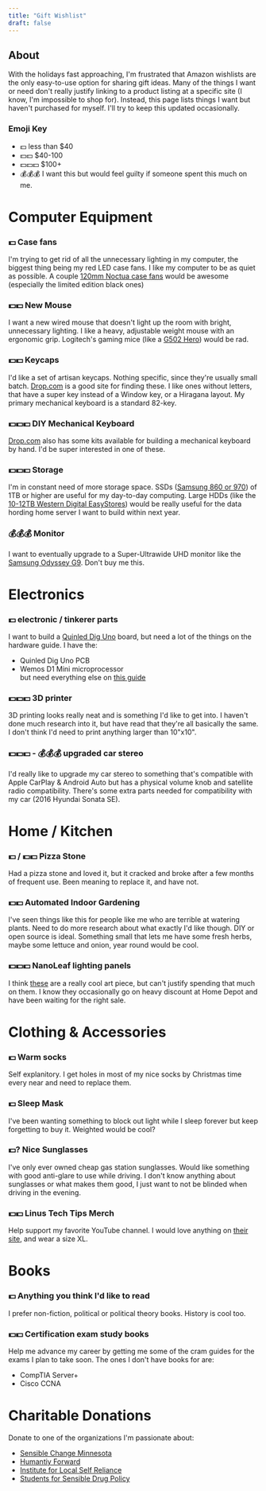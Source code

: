 ```yaml
---
title: "Gift Wishlist" 
draft: false
---
```


## About 
With the holidays fast approaching, I'm frustrated that Amazon wishlists are the only easy-to-use option for sharing gift ideas. Many of the things I want or need don't really justify linking to a product listing at a specific site (I know, I'm impossible to shop for). Instead, this page lists things I want but haven't purchased for myself. I'll try to keep this updated occasionally. 

### Emoji Key 
- :dollar: less than $40 <br>
- :dollar::dollar: $40-100 <br>
- :dollar::dollar::dollar: $100+ <br>
- :moneybag::moneybag::moneybag: I want this but would feel guilty if someone spent this much on me. 

# Computer Equipment 

### :dollar: Case fans 
I'm trying to get rid of all the unnecessary lighting in my computer, the biggest thing being my red LED case fans. I like my computer to be as quiet as possible. A couple [120mm Noctua case fans](https://noctua.at/en/products/fan) would be awesome (especially the limited edition black ones) 

### :dollar::dollar: New Mouse <br>
I want a new wired mouse that doesn't light up the room with bright, unnecessary lighting. I like a heavy, adjustable weight mouse with an ergonomic grip. Logitech's gaming mice (like a [G502 Hero](https://www.logitechg.com/en-us/products/gaming-mice/g502-hero-gaming-mouse.910-005469.html)) would be rad. 

### :dollar::dollar: Keycaps 
I'd like a set of artisan keycaps. Nothing specific, since they're usually small batch. [Drop.com](https://drop.com/) is a good site for finding these. I like ones without letters, that have a super key instead of a Window key, or a Hiragana layout. My primary mechanical keyboard is a standard 82-key. 

### :dollar::dollar::dollar: DIY Mechanical Keyboard
[Drop.com](https://drop.com) also has some kits available for building a mechanical keyboard by hand. I'd be super interested in one of these. 

### :dollar::dollar::dollar: Storage 
I'm in constant need of more storage space. SSDs ([Samsung 860 or 970](https://www.samsung.com/us/computing/memory-storage/solid-state-drives/)) of 1TB or higher are useful for my day-to-day computing. Large HDDs (like the [10-12TB Western Digital EasyStores](https://www.bestbuy.com/site/wd-easystore-12tb-external-usb-3-0-hard-drive-black/6425301.p?skuId=6425301)) would be really useful for the data hording home server I want to build within next year. 

### :moneybag::moneybag::moneybag: Monitor 
I want to eventually upgrade to a Super-Ultrawide UHD monitor like the [Samsung Odyssey G9](https://www.samsung.com/us/computing/monitors/gaming/49-odyssey-g9-gaming-monitor-lc49g97tssnxdc/). Don't buy me this. 

# Electronics 

### :dollar: electronic / tinkerer parts 
I want to build a [Quinled Dig Uno](https://quinled.info/2020/05/08/quinled-dig-uno-hardware-guide-2/) board, but need a lot of the things on the hardware guide. 
I have the: <br>
- Quinled Dig Uno PCB <br>
- Wemos D1 Mini microprocessor <br>
but need everything else on [this guide](https://quinled.info/2020/05/08/quinled-dig-uno-hardware-guide-2/)

### :dollar::dollar::dollar: 3D printer
3D printing looks really neat and is something I'd like to get into. I haven't done much research into it, but have read that they're all basically the same. I don't think I'd need to print anything larger than 10"x10". 

### :dollar::dollar::dollar: - :moneybag::moneybag::moneybag: upgraded car stereo 
I'd really like to upgrade my car stereo to something that's compatible with Apple CarPlay & Android Auto but has a physical volume knob and satellite radio compatibility. There's some extra parts needed for compatibility with my car (2016 Hyundai Sonata SE).

# Home / Kitchen 

### :dollar: / :dollar::dollar: Pizza Stone 
Had a pizza stone and loved it, but it cracked and broke after a few months of frequent use. Been meaning to replace it, and have not. 

### :dollar::dollar: Automated Indoor Gardening 
I've seen things like this for people like me who are terrible at watering plants. Need to do more research about what exactly I'd like though. DIY or open source is ideal. Something small that lets me have some fresh herbs, maybe some lettuce and onion, year round would be cool. 

### :dollar::dollar::dollar: NanoLeaf lighting panels 
I think [these](https://nanoleaf.me/en-US/products/nanoleaf-light-panels/) are a really cool art piece, but can't justify spending that much on them. I know they occasionally go on heavy discount at Home Depot and have been waiting for the right sale. 

# Clothing & Accessories 

### :dollar: Warm socks 
Self explanitory. I get holes in most of my nice socks by Christmas time every near and need to replace them. 

### :dollar: Sleep Mask 
I've been wanting something to block out light while I sleep forever but keep forgetting to buy it. Weighted would be cool? 

### :dollar:? Nice Sunglasses
I've only ever owned cheap gas station sunglasses. Would like something with good anti-glare to use while driving. I don't know anything about sunglasses or what makes them good, I just want to not be blinded when driving in the evening. 

### :dollar::dollar: Linus Tech Tips Merch 
Help support my favorite YouTube channel. I would love anything on [their site](https://www.lttstore.com/), and wear a size XL. 

# Books 

### :dollar: Anything you think I'd like to read
I prefer non-fiction, political or political theory books. History is cool too.

### :dollar::dollar: Certification exam study books 
Help me advance my career by getting me some of the cram guides for the exams I plan to take soon. 
The ones I don't have books for are: 
- CompTIA Server+ <br>
- Cisco CCNA <br >

# Charitable Donations 
Donate to one of the organizations I'm passionate about: <br>
- [Sensible Change Minnesota](https://changemn.org) <br>
- [Humantiy Forward](https://movehumanityforward.com/) <br>
- [Institute for Local Self Reliance](https://ilsr.org/) <br>
- [Students for Sensible Drug Policy](https://ssdp.org/) <br>